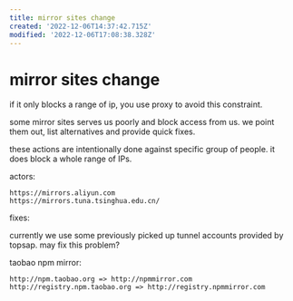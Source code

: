 ```yaml
---
title: mirror sites change
created: '2022-12-06T14:37:42.715Z'
modified: '2022-12-06T17:08:38.328Z'
---
```


# mirror sites change

if it only blocks a range of ip, you use proxy to avoid this constraint.

some mirror sites serves us poorly and block access from us. we point them out, list alternatives and provide quick fixes.

these actions are intentionally done against specific group of people. it does block a whole range of IPs.

actors:

```
https://mirrors.aliyun.com
https://mirrors.tuna.tsinghua.edu.cn/
```

fixes:

currently we use some previously picked up tunnel accounts provided by topsap. may fix this problem?

taobao npm mirror:
```
http://npm.taobao.org => http://npmmirror.com
http://registry.npm.taobao.org => http://registry.npmmirror.com
```

